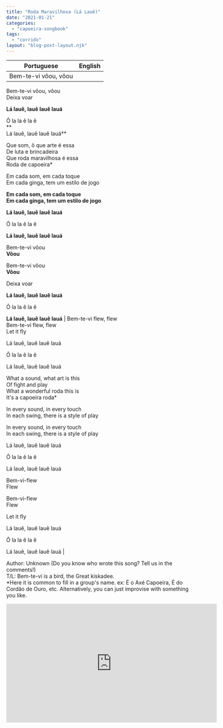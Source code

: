 ```yaml
---
title: "Roda Maravilhosa (Lá Lauê)"
date: "2021-01-21"
categories: 
  - "capoeira-songbook"
tags: 
  - "corrido"
layout: "blog-post-layout.njk"
---
```


| Portuguese | English |
| --- | --- |
| Bem-te-vi vôou, vôou  
Bem-te-vi vôou, vôou  
Deixa voar  
  
**Lá lauê, lauê lauê lauá**  
  
Ô la la ê la ê  
**  
Lá lauê, lauê lauê lauá**  
  
Que som, ô que arte é essa  
De luta e brincadeira  
Que roda maravilhosa é essa  
Roda de capoeira\*  
  
Em cada som, em cada toque  
Em cada ginga, tem um estilo de jogo  
  
**Em cada som, em cada toque  
Em cada ginga, tem um estilo de jogo**  
  
**Lá lauê, lauê lauê lauá**  
  
Ô la la ê la ê  
  
**Lá lauê, lauê lauê lauá**  
  
Bem-te-vi vôou  
**Vôou**  
  
Bem-te-vi vôou  
**Vôou**  
  
Deixa voar  
  
**Lá lauê, lauê lauê lauá**  
  
Ô la la ê la ê  
  
**Lá lauê, lauê lauê lauá** | Bem-te-vi flew, flew  
Bem-te-vi flew, flew  
Let it fly  
  
Lá lauê, lauê lauê lauá  
  
Ô la la ê la ê  
  
Lá lauê, lauê lauê lauá  
  
What a sound, what art is this  
Of fight and play  
What a wonderful roda this is  
It's a capoeira roda\*  
  
In every sound, in every touch  
In each swing, there is a style of play  
  
In every sound, in every touch  
In each swing, there is a style of play  
  
Lá lauê, lauê lauê lauá  
  
Ô la la ê la ê  
  
Lá lauê, lauê lauê lauá  
  
Bem-vi-flew  
Flew  
  
Bem-vi-flew  
Flew  
  
Let it fly  
  
Lá lauê, lauê lauê lauá  
  
Ô la la ê la ê  
  
Lá lauê, lauê lauê lauá |

<figcaption>

Author: Unknown (Do you know who wrote this song? Tell us in the comments!)  
T/L: Bem-te-vi is a bird, the Great kiskadee.  
\*Here it is common to fill in a group's name. ex: É o Axé Capoeira, É do Cordão de Ouro, etc. Alternatively, you can just improvise with something you like.

</figcaption>

<iframe width="560" height="315" src="https://www.youtube.com/embed/C_rYxHraOQg" title="YouTube video player" frameborder="0" allow="accelerometer; autoplay; clipboard-write; encrypted-media; gyroscope; picture-in-picture" allowfullscreen></iframe>
